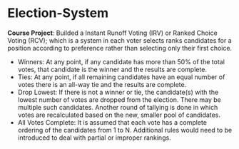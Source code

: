 # Election-System
**Course Project**: 
Builded a Instant Runoff Voting (IRV) or Ranked Choice Voting (RCV); which is a system in each voter selects ranks candidates for a position according to preference rather than selecting only their first choice. 

  * Winners: At any point, if any candidate has more than 50% of the total votes, that candidate is the winner and the results are complete.
  * Ties: At any point, if all remaining candidates have an equal number of votes there is an all-way tie and the results are complete.
  * Drop Lowest: If there is not a winner or tie, the candidate(s) with the lowest number of votes are dropped from the election. There may be multiple such candidates. Another round of tallying is done in which votes are recalculated based on the new, smaller pool of candidates.
  * All Votes Complete: It is assumed that each vote has a complete ordering of the candidates from 1 to N. Additional rules would need to be introduced to deal with partial or improper rankings.

